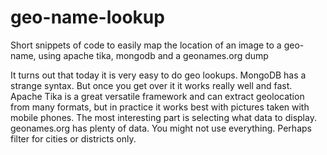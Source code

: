geo-name-lookup
===============

Short snippets of code to easily map the location of an image to a geo-name, using apache tika, mongodb and a geonames.org dump

It turns out that today it is very easy to do geo lookups.
MongoDB has a strange syntax. But once you get over it it works really well and fast.
Apache Tika is a great versatile framework and can extract geolocation from many formats, but in practice it works best with pictures taken with mobile phones.
The most interesting part is selecting what data to display. geonames.org has plenty of data.
You might not use everything. Perhaps filter for cities or districts only.